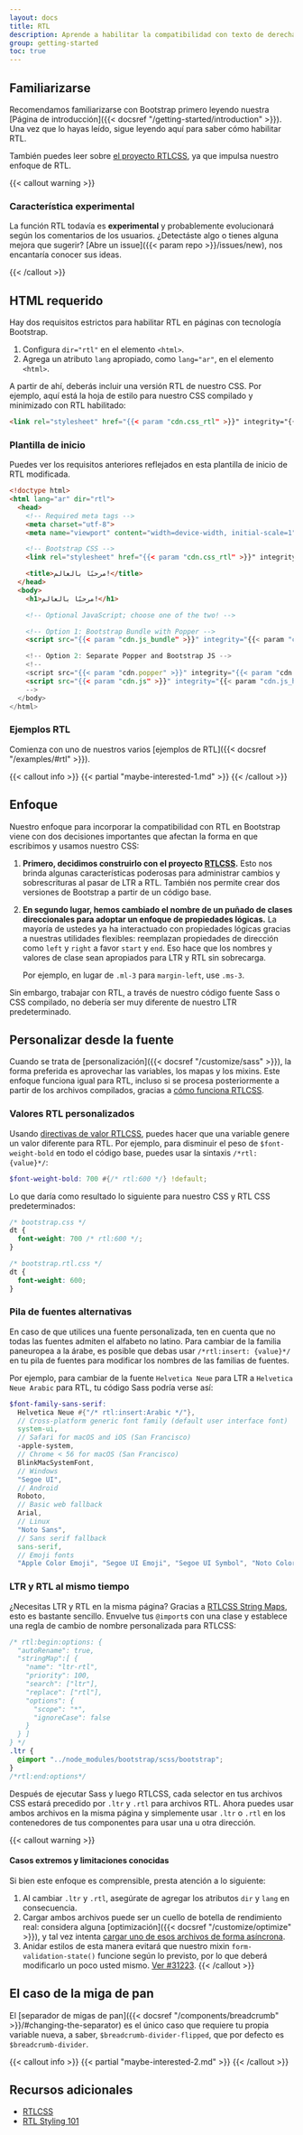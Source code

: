 ```yaml
---
layout: docs
title: RTL
description: Aprende a habilitar la compatibilidad con texto de derecha a izquierda en Bootstrap en nuestro diseño, componentes y utilidades.
group: getting-started
toc: true
---
```


## Familiarizarse

Recomendamos familiarizarse con Bootstrap primero leyendo nuestra [Página de introducción]({{< docsref "/getting-started/introduction" >}}). Una vez que lo hayas leído, sigue leyendo aquí para saber cómo habilitar RTL.

También puedes leer sobre [el proyecto RTLCSS](https://rtlcss.com/), ya que impulsa nuestro enfoque de RTL.

{{< callout warning >}}
### Característica experimental

La función RTL todavía es **experimental** y probablemente evolucionará según los comentarios de los usuarios. ¿Detectáste algo o tienes alguna mejora que sugerir? [Abre un issue]({{< param repo >}}/issues/new), nos encantaría conocer sus ideas.

{{< /callout >}}

## HTML requerido

Hay dos requisitos estrictos para habilitar RTL en páginas con tecnología Bootstrap.

1. Configura `dir="rtl"` en el elemento `<html>`.
2. Agrega un atributo `lang` apropiado, como `lang="ar"`, en el elemento `<html>`.

A partir de ahí, deberás incluir una versión RTL de nuestro CSS. Por ejemplo, aquí está la hoja de estilo para nuestro CSS compilado y minimizado con RTL habilitado:

```html
<link rel="stylesheet" href="{{< param "cdn.css_rtl" >}}" integrity="{{< param "cdn.css_rtl_hash" >}}" crossorigin="anonymous">
```

### Plantilla de inicio

Puedes ver los requisitos anteriores reflejados en esta plantilla de inicio de RTL modificada.

```html
<!doctype html>
<html lang="ar" dir="rtl">
  <head>
    <!-- Required meta tags -->
    <meta charset="utf-8">
    <meta name="viewport" content="width=device-width, initial-scale=1">

    <!-- Bootstrap CSS -->
    <link rel="stylesheet" href="{{< param "cdn.css_rtl" >}}" integrity="{{< param "cdn.css_rtl_hash" >}}" crossorigin="anonymous">

    <title>مرحبًا بالعالم!</title>
  </head>
  <body>
    <h1>مرحبًا بالعالم!</h1>

    <!-- Optional JavaScript; choose one of the two! -->

    <!-- Option 1: Bootstrap Bundle with Popper -->
    <script src="{{< param "cdn.js_bundle" >}}" integrity="{{< param "cdn.js_bundle_hash" >}}" crossorigin="anonymous"></script>

    <!-- Option 2: Separate Popper and Bootstrap JS -->
    <!--
    <script src="{{< param "cdn.popper" >}}" integrity="{{< param "cdn.popper_hash" >}}" crossorigin="anonymous"></script>
    <script src="{{< param "cdn.js" >}}" integrity="{{< param "cdn.js_hash" >}}" crossorigin="anonymous"></script>
    -->
  </body>
</html>
```

### Ejemplos RTL

Comienza con uno de nuestros varios [ejemplos de RTL]({{< docsref "/examples/#rtl" >}}).

{{< callout info >}}
{{< partial "maybe-interested-1.md" >}}
{{< /callout >}}

## Enfoque

Nuestro enfoque para incorporar la compatibilidad con RTL en Bootstrap viene con dos decisiones importantes que afectan la forma en que escribimos y usamos nuestro CSS:

1. **Primero, decidimos construirlo con el proyecto [RTLCSS](https://rtlcss.com/).** Esto nos brinda algunas características poderosas para administrar cambios y sobrescrituras al pasar de LTR a RTL. También nos permite crear dos versiones de Bootstrap a partir de un código base.

2. **En segundo lugar, hemos cambiado el nombre de un puñado de clases direccionales para adoptar un enfoque de propiedades lógicas.** La mayoría de ustedes ya ha interactuado con propiedades lógicas gracias a nuestras utilidades flexibles: reemplazan propiedades de dirección como `left` y `right` a favor `start` y `end`. Eso hace que los nombres y valores de clase sean apropiados para LTR y RTL sin sobrecarga.

   Por ejemplo, en lugar de `.ml-3` para `margin-left`, use `.ms-3`.

Sin embargo, trabajar con RTL, a través de nuestro código fuente Sass o CSS compilado, no debería ser muy diferente de nuestro LTR predeterminado.

## Personalizar desde la fuente

Cuando se trata de [personalización]({{< docsref "/customize/sass" >}}), la forma preferida es aprovechar las variables, los mapas y los mixins. Este enfoque funciona igual para RTL, incluso si se procesa posteriormente a partir de los archivos compilados, gracias a [cómo funciona RTLCSS](https://rtlcss.com/learn/getting-started/why-rtlcss/).

### Valores RTL personalizados

Usando [directivas de valor RTLCSS](https://rtlcss.com/learn/usage-guide/value-directives/), puedes hacer que una variable genere un valor diferente para RTL. Por ejemplo, para disminuir el peso de `$font-weight-bold` en todo el código base, puedes usar la sintaxis `/*rtl: {value}*/`:

```scss
$font-weight-bold: 700 #{/* rtl:600 */} !default;
```

Lo que daría como resultado lo siguiente para nuestro CSS y RTL CSS predeterminados:

```css
/* bootstrap.css */
dt {
  font-weight: 700 /* rtl:600 */;
}

/* bootstrap.rtl.css */
dt {
  font-weight: 600;
}
```

### Pila de fuentes alternativas

En caso de que utilices una fuente personalizada, ten en cuenta que no todas las fuentes admiten el alfabeto no latino. Para cambiar de la familia paneuropea a la árabe, es posible que debas usar `/*rtl:insert: {value}*/` en tu pila de fuentes para modificar los nombres de las familias de fuentes.

Por ejemplo, para cambiar de la fuente `Helvetica Neue` para LTR a `Helvetica Neue Arabic` para RTL, tu código Sass podría verse así:

```scss
$font-family-sans-serif:
  Helvetica Neue #{"/* rtl:insert:Arabic */"},
  // Cross-platform generic font family (default user interface font)
  system-ui,
  // Safari for macOS and iOS (San Francisco)
  -apple-system,
  // Chrome < 56 for macOS (San Francisco)
  BlinkMacSystemFont,
  // Windows
  "Segoe UI",
  // Android
  Roboto,
  // Basic web fallback
  Arial,
  // Linux
  "Noto Sans",
  // Sans serif fallback
  sans-serif,
  // Emoji fonts
  "Apple Color Emoji", "Segoe UI Emoji", "Segoe UI Symbol", "Noto Color Emoji" !default;
```

### LTR y RTL al mismo tiempo

¿Necesitas LTR y RTL en la misma página? Gracias a [RTLCSS String Maps](https://rtlcss.com/learn/usage-guide/string-map/), esto es bastante sencillo. Envuelve tus `@import`s con una clase y establece una regla de cambio de nombre personalizada para RTLCSS:

```scss
/* rtl:begin:options: {
  "autoRename": true,
  "stringMap":[ {
    "name": "ltr-rtl",
    "priority": 100,
    "search": ["ltr"],
    "replace": ["rtl"],
    "options": {
      "scope": "*",
      "ignoreCase": false
    }
  } ]
} */
.ltr {
  @import "../node_modules/bootstrap/scss/bootstrap";
}
/*rtl:end:options*/
```

Después de ejecutar Sass y luego RTLCSS, cada selector en tus archivos CSS estará precedido por `.ltr` y `.rtl` para archivos RTL. Ahora puedes usar ambos archivos en la misma página y simplemente usar `.ltr` o `.rtl` en los contenedores de tus componentes para usar una u otra dirección.

{{< callout warning >}}
#### Casos extremos y limitaciones conocidas

Si bien este enfoque es comprensible, presta atención a lo siguiente:

1. Al cambiar `.ltr` y `.rtl`, asegúrate de agregar los atributos `dir` y `lang` en consecuencia.
2. Cargar ambos archivos puede ser un cuello de botella de rendimiento real: considera alguna [optimización]({{< docsref "/customize/optimize" >}}), y tal vez intenta [cargar uno de esos archivos de forma asíncrona](https://www.filamentgroup.com/lab/load-css-simpler/).
3. Anidar estilos de esta manera evitará que nuestro mixin `form-validation-state()` funcione según lo previsto, por lo que deberá modificarlo un poco usted mismo. [Ver #31223](https://github.com/twbs/bootstrap/issues/31223).
{{< /callout >}}

## El caso de la miga de pan

El [separador de migas de pan]({{< docsref "/components/breadcrumb" >}}/#changing-the-separator) es el único caso que requiere tu propia variable nueva, a saber, `$breadcrumb-divider-flipped`, que por defecto es `$breadcrumb-divider`.

{{< callout info >}}
{{< partial "maybe-interested-2.md" >}}
{{< /callout >}}

## Recursos adicionales

- [RTLCSS](https://rtlcss.com/)
- [RTL Styling 101](https://rtlstyling.com/posts/rtl-styling)
